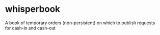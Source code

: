 # whisperbook
A book of temporary orders (non-persistent) on which to publish requests for cash-in and cash-out
